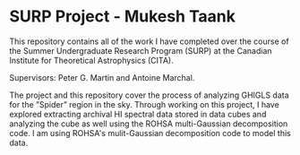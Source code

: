 # SURP Project - Mukesh Taank

This repository contains all of the work I have completed over the course of the Summer Undergraduate Research Program (SURP) at the Canadian Institute for Theoretical Astrophysics (CITA).

Supervisors: Peter G. Martin and Antoine Marchal.

The project and this repository cover the process of analyzing GHIGLS data for the ”Spider” region in the sky. Through working on this project, I have explored extracting archival HI spectral data stored in data cubes and analyzing the cube as well using the ROHSA multi-Gaussian decomposition code. I am using ROHSA's mulit-Gaussian decomposition code to model this data. 
